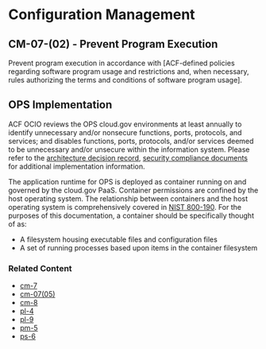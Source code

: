 # Configuration Management
## CM-07-(02) - Prevent Program Execution

Prevent program execution in accordance with [ACF-defined policies regarding software program usage and restrictions and, when necessary, rules authorizing the terms and conditions of software program usage].

## OPS Implementation

ACF OCIO reviews the OPS cloud.gov environments at least annually to identify unnecessary and/or nonsecure functions, ports, protocols, and services; and disables functions, ports, protocols, and/or services deemed to be unnecessary and/or unsecure within the information system.  Please refer to the [architecture decision record](https://github.com/HHS/OPRE-OPS/tree/main/docs/adr), [security compliance documents](https://github.com/HHS/OPRE-OPS/tree/issue-432-security-compliance-documentation/docs/Security-Compliance) for additional implementation information.

The application runtime for OPS is deployed as container running on and governed by the cloud.gov PaaS. Container permissions are confined by the host operating system. The relationship between containers and the host operating system is comprehensively covered in [NIST 800-190](https://nvlpubs.nist.gov/nistpubs/SpecialPublications/NIST.SP.800-190.pdf). For the purposes of this documentation, a container should be specifically thought of as:

* A filesystem housing executable files and configuration files
* A set of running processes based upon items in the container filesystem

### Related Content

* [cm-7](../cm-07/index.md)
* [cm-07(05)](../cm-07-5/index.md)
* [cm-8](../cm-08/index.md)
* [pl-4](../pl-04/index.md)
* [pl-9](../pl-09/index.md)
* [pm-5](../pm-05/index.md)
* [ps-6](../ps-06/index.md)
